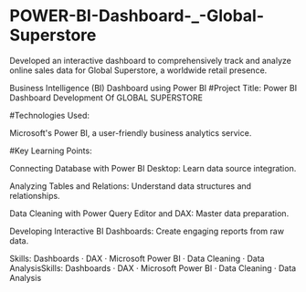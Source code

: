 # POWER-BI-Dashboard-_-Global-Superstore
Developed an interactive dashboard to comprehensively track and analyze online sales data for Global Superstore, a worldwide retail presence.

Business Intelligence (BI) Dashboard using Power BI
#Project Title: Power BI Dashboard Development Of GLOBAL SUPERSTORE

#Technologies Used:

Microsoft's Power BI, a user-friendly business analytics service.


#Key Learning Points:

Connecting Database with Power BI Desktop: Learn data source integration.

Analyzing Tables and Relations: Understand data structures and relationships.

Data Cleaning with Power Query Editor and DAX: Master data preparation.

Developing Interactive BI Dashboards: Create engaging reports from raw data.

Skills: Dashboards · DAX · Microsoft Power BI · Data Cleaning · Data AnalysisSkills: Dashboards · DAX · Microsoft Power BI · Data Cleaning · Data Analysis

